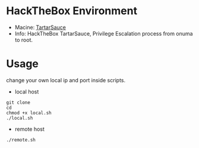 # HackTheBox Environment
- Macine: [TartarSauce](https://app.hackthebox.com/machines/TartarSauce)
- Info: HackTheBox TartarSauce, Privilege Escalation process from onuma to root.

# Usage

change your own local ip and port inside scripts.

- local host
```
git clone
cd
chmod +x local.sh
./local.sh
```

- remote host
```bash
./remote.sh
```
